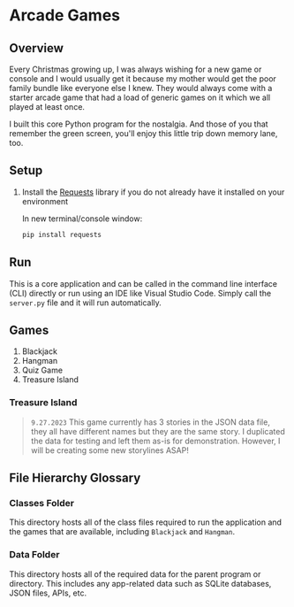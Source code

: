 # Arcade Games

## Overview

Every Christmas growing up, I was always wishing for a new game or console and I would usually get it because my mother would get the poor family bundle like everyone else I knew. They would always come with a starter arcade game that had a load of generic games on it which we all played at least once.

I built this core Python program for the nostalgia. And those of you that remember the green screen, you'll enjoy this little trip down memory lane, too.

## Setup

1. Install the [Requests]("https://pypi.org/project/requests/") library if you do not already have it installed on your environment

    In new terminal/console window:

    ```python
    pip install requests
    ```

## Run

This is a core application and can be called in the command line interface (CLI) directly or run using an IDE like Visual Studio Code. Simply call the `server.py` file and it will run automatically.

## Games

1. Blackjack
2. Hangman
3. Quiz Game
4. Treasure Island

### Treasure Island

> `9.27.2023` This game currently has 3 stories in the JSON data file, they all have different names but they are the same story. I duplicated the data for testing and left
> them as-is for demonstration. However, I will be creating some new storylines ASAP!

## File Hierarchy Glossary

### Classes Folder

This directory hosts all of the class files required to run the application and the games that are available, including `Blackjack` and `Hangman`.

### Data Folder

This directory hosts all of the required data for the parent program or directory. This includes any app-related data such as SQLite databases, JSON files, APIs, etc.
